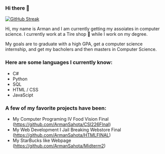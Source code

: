 ### Hi there 👋
[![GitHub Streak](https://streak-stats.demolab.com?user=ArmanSahota&theme=dark&mode=weekly)](https://git.io/streak-stats)

Hi, my name is Arman and I am currently getting my assoiates in computer science. I currently work at a Tire shop 🛞 while I work on my degree. 

My goals are to graduate with a high GPA, get a computer science internship, and get my bacholers and then masters in Computer Science.

### Here are some languages I currently know:

 - C#
 - Python
 - SQL
 - HTML / CSS
 - JavaScipt

### A few of my favorite projects have been:
- My Computer Programing IV Food Vision Final (https://github.com/ArmanSahota/CSI226FInal)
- My Web Development I Jail Breaking Webstore Final (https://github.com/ArmanSahota/HTMLFINAL)
- My StarBucks like Webpage (https://github.com/ArmanSahota/Midterm2)
  

